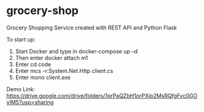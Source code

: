 # grocery-shop
Grocery Shopping Service created with REST API and Python Flask

To start up:
1) Start Docker and type in docker-compose up –d
2) Then enter docker attach m1
3) Enter cd code
4) Enter mcs -r:System.Net.Http client.cs
5) Enter mono client.exe

Demo Link:
https://drive.google.com/drive/folders/1prPaQZbH1orPXip2MsRQfgFvc0GOyIM5?usp=sharing
